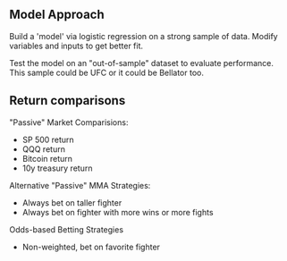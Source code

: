 ## Model Approach

Build a 'model' via logistic regression on a strong sample of data. Modify variables and inputs to get better fit. 

Test the model on an "out-of-sample" dataset to evaluate performance. This sample could be UFC or it could be Bellator too. 

## Return comparisons

"Passive" Market Comparisions:
* SP 500 return 
* QQQ return 
* Bitcoin return
* 10y treasury return

Alternative "Passive" MMA Strategies:
* Always bet on taller fighter
* Always bet on fighter with more wins or more fights

Odds-based Betting Strategies
* Non-weighted, bet on favorite fighter







